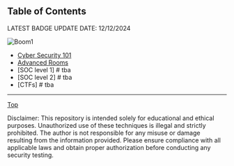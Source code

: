 ## Table of Contents


LATEST BADGE UPDATE DATE: 12/12/2024

![Boom1](https://github.com/user-attachments/assets/469d8eed-8583-4702-8c3d-df651e1c5506) 


- [Cyber Security 101](CyberSecurity101.md) 
- [Advanced Rooms](Advanced-Rooms.md) 
- [SOC level 1] # tba
- [SOC level 2] # tba
- [CTFs] # tba



___

[Top](README.md)

Disclaimer: This repository is intended solely for educational and ethical purposes. Unauthorized use of these techniques is illegal and strictly prohibited. The author is not responsible for any misuse or damage resulting from the information provided. Please ensure compliance with all applicable laws and obtain proper authorization before conducting any security testing.
